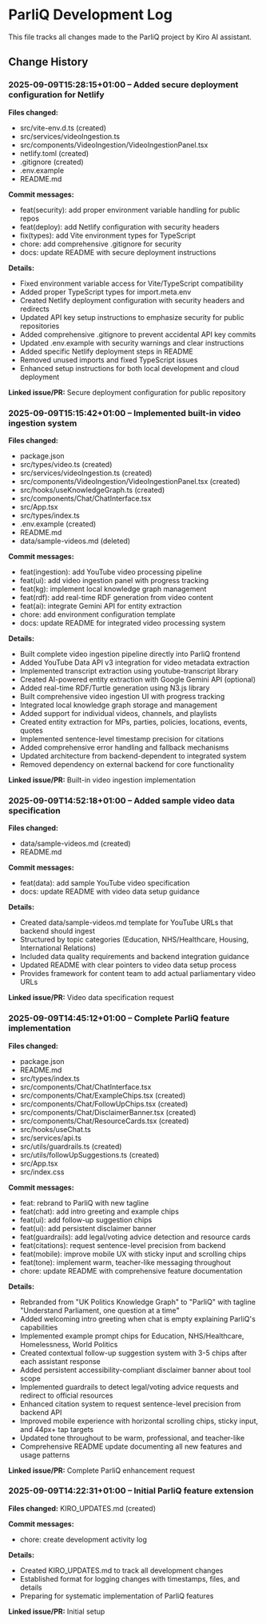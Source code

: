# ParliQ Development Log

This file tracks all changes made to the ParliQ project by Kiro AI assistant.

## Change History

### 2025-09-09T15:28:15+01:00 – Added secure deployment configuration for Netlify

**Files changed:**
- src/vite-env.d.ts (created)
- src/services/videoIngestion.ts
- src/components/VideoIngestion/VideoIngestionPanel.tsx
- netlify.toml (created)
- .gitignore (created)
- .env.example
- README.md

**Commit messages:**
- feat(security): add proper environment variable handling for public repos
- feat(deploy): add Netlify configuration with security headers
- fix(types): add Vite environment types for TypeScript
- chore: add comprehensive .gitignore for security
- docs: update README with secure deployment instructions

**Details:**
- Fixed environment variable access for Vite/TypeScript compatibility
- Added proper TypeScript types for import.meta.env
- Created Netlify deployment configuration with security headers and redirects
- Updated API key setup instructions to emphasize security for public repositories
- Added comprehensive .gitignore to prevent accidental API key commits
- Updated .env.example with security warnings and clear instructions
- Added specific Netlify deployment steps in README
- Removed unused imports and fixed TypeScript issues
- Enhanced setup instructions for both local development and cloud deployment

**Linked issue/PR:** Secure deployment configuration for public repository

### 2025-09-09T15:15:42+01:00 – Implemented built-in video ingestion system

**Files changed:**
- package.json
- src/types/video.ts (created)
- src/services/videoIngestion.ts (created)
- src/components/VideoIngestion/VideoIngestionPanel.tsx (created)
- src/hooks/useKnowledgeGraph.ts (created)
- src/components/Chat/ChatInterface.tsx
- src/App.tsx
- src/types/index.ts
- .env.example (created)
- README.md
- data/sample-videos.md (deleted)

**Commit messages:**
- feat(ingestion): add YouTube video processing pipeline
- feat(ui): add video ingestion panel with progress tracking
- feat(kg): implement local knowledge graph management
- feat(rdf): add real-time RDF generation from video content
- feat(ai): integrate Gemini API for entity extraction
- chore: add environment configuration template
- docs: update README for integrated video processing system

**Details:**
- Built complete video ingestion pipeline directly into ParliQ frontend
- Added YouTube Data API v3 integration for video metadata extraction
- Implemented transcript extraction using youtube-transcript library
- Created AI-powered entity extraction with Google Gemini API (optional)
- Added real-time RDF/Turtle generation using N3.js library
- Built comprehensive video ingestion UI with progress tracking
- Integrated local knowledge graph storage and management
- Added support for individual videos, channels, and playlists
- Created entity extraction for MPs, parties, policies, locations, events, quotes
- Implemented sentence-level timestamp precision for citations
- Added comprehensive error handling and fallback mechanisms
- Updated architecture from backend-dependent to integrated system
- Removed dependency on external backend for core functionality

**Linked issue/PR:** Built-in video ingestion implementation

### 2025-09-09T14:52:18+01:00 – Added sample video data specification

**Files changed:** 
- data/sample-videos.md (created)
- README.md

**Commit messages:**
- feat(data): add sample YouTube video specification
- docs: update README with video data setup guidance

**Details:**
- Created data/sample-videos.md template for YouTube URLs that backend should ingest
- Structured by topic categories (Education, NHS/Healthcare, Housing, International Relations)
- Included data quality requirements and backend integration guidance
- Updated README with clear pointers to video data setup process
- Provides framework for content team to add actual parliamentary video URLs

**Linked issue/PR:** Video data specification request

### 2025-09-09T14:45:12+01:00 – Complete ParliQ feature implementation

**Files changed:** 
- package.json
- README.md
- src/types/index.ts
- src/components/Chat/ChatInterface.tsx
- src/components/Chat/ExampleChips.tsx (created)
- src/components/Chat/FollowUpChips.tsx (created)
- src/components/Chat/DisclaimerBanner.tsx (created)
- src/components/Chat/ResourceCards.tsx (created)
- src/hooks/useChat.ts
- src/services/api.ts
- src/utils/guardrails.ts (created)
- src/utils/followUpSuggestions.ts (created)
- src/App.tsx
- src/index.css

**Commit messages:**
- feat: rebrand to ParliQ with new tagline
- feat(chat): add intro greeting and example chips
- feat(ui): add follow-up suggestion chips
- feat(ui): add persistent disclaimer banner
- feat(guardrails): add legal/voting advice detection and resource cards
- feat(citations): request sentence-level precision from backend
- feat(mobile): improve mobile UX with sticky input and scrolling chips
- feat(tone): implement warm, teacher-like messaging throughout
- chore: update README with comprehensive feature documentation

**Details:**
- Rebranded from "UK Politics Knowledge Graph" to "ParliQ" with tagline "Understand Parliament, one question at a time"
- Added welcoming intro greeting when chat is empty explaining ParliQ's capabilities
- Implemented example prompt chips for Education, NHS/Healthcare, Homelessness, World Politics
- Created contextual follow-up suggestion system with 3-5 chips after each assistant response
- Added persistent accessibility-compliant disclaimer banner about tool scope
- Implemented guardrails to detect legal/voting advice requests and redirect to official resources
- Enhanced citation system to request sentence-level precision from backend API
- Improved mobile experience with horizontal scrolling chips, sticky input, and 44px+ tap targets
- Updated tone throughout to be warm, professional, and teacher-like
- Comprehensive README update documenting all new features and usage patterns

**Linked issue/PR:** Complete ParliQ enhancement request

### 2025-09-09T14:22:31+01:00 – Initial ParliQ feature extension

**Files changed:** KIRO_UPDATES.md (created)

**Commit messages:**
- chore: create development activity log

**Details:**
- Created KIRO_UPDATES.md to track all development changes
- Established format for logging changes with timestamps, files, and details
- Preparing for systematic implementation of ParliQ features

**Linked issue/PR:** Initial setup